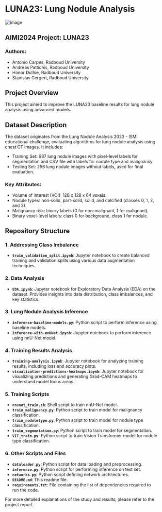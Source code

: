 # LUNA23: Lung Nodule Analysis

![image](https://github.com/andreas-pattichis/bodyct-luna23-ismi-trainer/assets/63289392/93d2ab5f-0b2d-4938-8957-0956d0398a88)

## AIMI2024 Project: LUNA23

### Authors:
- Antonio Carpes, Radboud University
- Andreas Pattichis, Radboud University
- Honor Duthie, Radboud University
- Stanislav Gergert, Radboud University

## Project Overview

This project aimed to improve the LUNA23 baseline results for lung nodule analysis using advanced models. 

## Dataset Description

The dataset originates from the Lung Nodule Analysis 2023 - ISMI educational challenge, evaluating algorithms for lung nodule analysis using chest CT images. It includes:
- Training Set: 687 lung nodule images with pixel-level labels for segmentation and CSV file with labels for nodule type and malignancy.
- Testing Set: 256 lung nodule images without labels, used for final evaluation.

### Key Attributes:
- Volume of interest (VOI): 128 x 128 x 64 voxels.
- Nodule types: non-solid, part-solid, solid, and calcified (classes 0, 1, 2, and 3).
- Malignancy risk: binary labels (0 for non-malignant, 1 for malignant).
- Binary voxel-level labels: class 0 for background, class 1 for nodule. 

## Repository Structure

### 1. Addressing Class Imbalance
- **`train_validation_split.ipynb`**: Jupyter notebook to create balanced training and validation splits using various data augmentation techniques.

### 2. Data Analysis
- **`EDA.ipynb`**: Jupyter notebook for Exploratory Data Analysis (EDA) on the dataset. Provides insights into data distribution, class imbalances, and key statistics.

### 3. Lung Nodule Analysis Inference
- **`inference-baseline-models.py`**: Python script to perform inference using baseline models.
- **`Inference-with-nnUNet.ipynb`**: Jupyter notebook to perform inference using nnU-Net model.

### 4. Training Results Analysis
- **`training-analysis.ipynb`**: Jupyter notebook for analyzing training results, including loss and accuracy plots.
- **`visualization-predictions-heatmaps.ipynb`**: Jupyter notebook for visualizing predictions and generating Grad-CAM heatmaps to understand model focus areas.

### 5. Training Scripts
- **`nnunet_train.sh`**: Shell script to train nnU-Net model.
- **`train_malignancy.py`**: Python script to train model for malignancy classification.
- **`train_noduletype.py`**: Python script to train model for nodule type classification.
- **`train_segmentation.py`**: Python script to train model for segmentation.
- **`VIT_train.py`**: Python script to train Vision Transformer model for nodule type classification.

### 6. Other Scripts and Files
- **`dataloader.py`**: Python script for data loading and preprocessing.
- **`inference.py`**: Python script for performing inference on test set.
- **`networks.py`**: Python script defining network architectures.
- **`README.md`**: This readme file.
- **`requirements.txt`**: File containing the list of dependencies required to run the code.
 

For more detailed explanations of the study and results, please refer to the project report.
